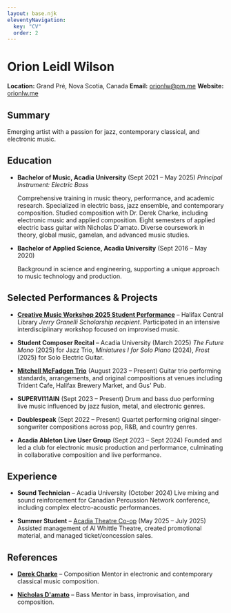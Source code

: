 ```yaml
---
layout: base.njk
eleventyNavigation:
  key: "CV"
  order: 2
---
```


# Orion Leidl Wilson

**Location:** Grand Pré, Nova Scotia, Canada
**Email:** [orionlw@pm.me](mailto:orionlw@pm.me)
**Website:** [orionlw.me](https://orionlw.me)

## Summary

Emerging artist with a passion for jazz, contemporary classical, and electronic music.

## Education

- **Bachelor of Music, Acadia University** (Sept 2021 – May 2025)
  *Principal Instrument: Electric Bass*

  Comprehensive training in music theory, performance, and academic research. Specialized in electric bass, jazz ensemble, and contemporary composition. Studied composition with Dr. Derek Charke, including electronic music and applied composition. Eight semesters of applied electric bass guitar with Nicholas D'amato. Diverse coursework in theory, global music, gamelan, and advanced music studies.

- **Bachelor of Applied Science, Acadia University** (Sept 2016 – May 2020)

  Background in science and engineering, supporting a unique approach to music technology and production.

## Selected Performances & Projects

- **[Creative Music Workshop 2025 Student Performance](https://www.creativemusicworkshops.com/)** – Halifax Central Library
  *Jerry Granelli Scholarship recipient*. Participated in an intensive interdisciplinary workshop focused on improvised music.

- **Student Composer Recital** – Acadia University (March 2025)
  *The Future Mono* (2025) for Jazz Trio, *Miniatures I for Solo Piano* (2024), *Frost* (2025) for Solo Electric Guitar.

- **[Mitchell McFadgen Trio](https://mitchellmcfadgentrio.live)** (August 2023 – Present)
  Guitar trio performing standards, arrangements, and original compositions at venues including Trident Cafe, Halifax Brewery Market, and Gus' Pub.

- **SUPERVI11AIN** (Sept 2023 – Present)
  Drum and bass duo performing live music influenced by jazz fusion, metal, and electronic genres.

- **Doublespeak** (Sept 2022 – Present)
  Quartet performing original singer-songwriter compositions across pop, R&B, and country genres.

- **Acadia Ableton Live User Group** (Sept 2023 – Sept 2024)
  Founded and led a club for electronic music production and performance, culminating in collaborative composition and live performance.

## Experience

- **Sound Technician** – Acadia University (October 2024)
  Live mixing and sound reinforcement for Canadian Percussion Network conference, including complex electro-acoustic performances.

- **Summer Student** – [Acadia Theatre Co-op](https://www.alwhittletheatre.ca/) (May 2025 – July 2025)
  Assisted management of Al Whittle Theatre, created promotional material, and managed ticket/concession sales.

## References

- **[Derek Charke](https://www.derekcharke.com/)** – Composition
  Mentor in electronic and contemporary classical music composition.

- **[Nicholas D'amato](https://www.nicholasdamato.com/)** – Bass
  Mentor in bass, improvisation, and composition.
